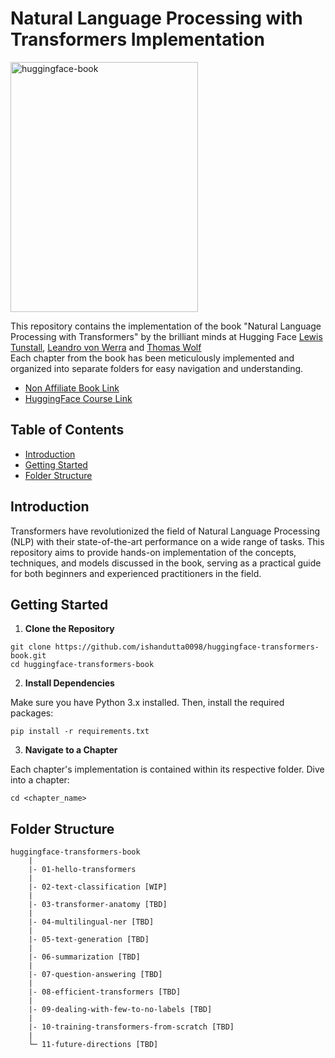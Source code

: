 # Natural Language Processing with Transformers Implementation

<a href="https://ibb.co/V9GkQsh"><img src="https://i.ibb.co/SygZdz1/huggingface-book.jpg" alt="huggingface-book" border="0" width="300" height="400"></a>

This repository contains the implementation of the book "Natural Language Processing with Transformers" by the brilliant minds at Hugging Face [Lewis Tunstall](https://www.linkedin.com/in/lewis-tunstall/), [Leandro von Werra](https://www.linkedin.com/in/lvwerra/) and [Thomas Wolf](https://www.linkedin.com/in/thom-wolf/)   
Each chapter from the book has been meticulously implemented and organized into separate folders for easy navigation and understanding.
  
- [Non Affiliate Book Link](https://www.amazon.com/Natural-Language-Processing-Transformers-Revised/dp/1098136799/ref=sr_1_1?crid=S775QKHIMHGC&keywords=huggingface+transformers+book&qid=1696265419&sprefix=huggingface+trans%2Caps%2C399&sr=8-1)
- [HuggingFace Course Link](https://huggingface.co/learn/nlp-course/chapter0/1?fw=pt)
  
## Table of Contents

- [Introduction](#introduction)
- [Getting Started](#getting-started)
- [Folder Structure](#folder-structure)

## Introduction

Transformers have revolutionized the field of Natural Language Processing (NLP) with their state-of-the-art performance on a wide range of tasks. This repository aims to provide hands-on implementation of the concepts, techniques, and models discussed in the book, serving as a practical guide for both beginners and experienced practitioners in the field.

## Getting Started

1. **Clone the Repository**
```
git clone https://github.com/ishandutta0098/huggingface-transformers-book.git
cd huggingface-transformers-book
```

2. **Install Dependencies**

Make sure you have Python 3.x installed. Then, install the required packages:
```
pip install -r requirements.txt
```


3. **Navigate to a Chapter**

Each chapter's implementation is contained within its respective folder. Dive into a chapter:
```
cd <chapter_name>
```

## Folder Structure
```
huggingface-transformers-book
    |
    |- 01-hello-transformers
    |
    |- 02-text-classification [WIP]
    |
    |- 03-transformer-anatomy [TBD]
    |
    |- 04-multilingual-ner [TBD]
    |
    |- 05-text-generation [TBD]
    |
    |- 06-summarization [TBD]
    |
    |- 07-question-answering [TBD]
    |
    |- 08-efficient-transformers [TBD]
    |
    |- 09-dealing-with-few-to-no-labels [TBD]
    |
    |- 10-training-transformers-from-scratch [TBD]
    |
    └─ 11-future-directions [TBD]
```
